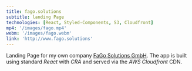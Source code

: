 ```yaml
---
title: fago.solutions
subtitle: landing Page
technologies: [React, Styled-Components, S3, Cloudfront]
mp4: '/images/fago.mp4'
webm: '/images/fago.webm'
link: 'http://www.fago.solutions'
---
```


Landing Page for my own company [FaGo Solutions GmbH](https://www.fago.solutions). The app is built using standard *React* with *CRA* and served via the *AWS Cloudfront* CDN.